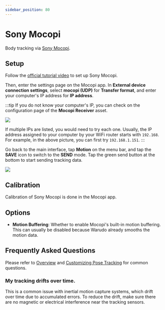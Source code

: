```yaml
---
sidebar_position: 80
---
```


# Sony Mocopi

Body tracking via [Sony Mocopi](https://electronics.sony.com/more/mocopi/all-mocopi/p/qmss1-uscx).

## Setup

Follow the [official tutorial video](https://www.sony.com/electronics/support/articles/00298063) to set up Sony Mocopi.

Then, enter the settings page on the Mocopi app. In **External device connection settings**, select **mocopi (UDP)** for **Transfer format**, and enter your computer's IP address for **IP address**.

:::tip
If you do not know your computer's IP, you can check on the configuration page of the **Mocopi Receiver** asset.

![](pathname:///doc-img/en-ifacialmocap-1.png)

If multiple IPs are listed, you would need to try each one. Usually, the IP address assigned to your computer by your WiFi router starts with `192.168`. For example, in the above picture, you can first try `192.168.1.151`.
:::

Go back to the main interface, tap **Motion** on the menu bar, and tap the **SAVE** icon to switch to the **SEND** mode. Tap the green send button at the bottom to start sending tracking data.

![](pathname:///doc-img/en-mocopi-1.png)

## Calibration

Calibration of Sony Mocopi is done in the Mocopi app.

## Options

* **Motion Buffering**: Whether to enable Mocopi's built-in motion buffering. This can usually be disabled because Warudo already smooths the motion data.

## Frequently Asked Questions

Please refer to [Overview](overview#FAQ) and [Customizing Pose Tracking](pose-tracking#FAQ) for common questions.

### My tracking drifts over time.

This is a common issue with inertial motion capture systems, which drift over time due to accumulated errors. To reduce the drift, make sure there are no magnetic or electrical interference near the tracking sensors.
